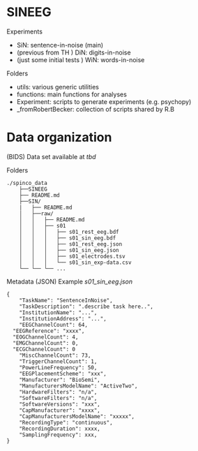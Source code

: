# SINEEG
Experiments
- SiN: sentence-in-noise (main) 
- (previous from TH ) DiN: digits-in-noise
- (just some initial tests ) WiN: words-in-noise

Folders
- utils: various generic utilities 
- functions: main functions for analyses
- Experiment: scripts to generate experiments (e.g. psychopy)
- _fromRobertBecker: collection of scripts shared by R.B 



# Data organization
(BIDS) Data set available at *tbd*

Folders
````
./spinco_data
    ├──SINEEG
    ├── README.md
    ├──SIN/    
    |   ├── README.md
    │   ├──raw/
    │   │   ├── README.md
    │   │   ├── s01
    │   │   │   ├── s01_rest_eeg.bdf
    │   │   │   ├── s01_sin_eeg.bdf
    │   │   │   ├── s01_rest_eeg.json        
    │   │   │   ├── s01_sin_eeg.json
    │   │   │   ├── s01_electrodes.tsv
    │   │   │   └── s01_sin_exp-data.csv
    └── └── └── ...
````

Metadata (JSON)
Example *s01_sin_eeg.json*
````
{
	"TaskName": "SentenceInNoise",
	"TaskDescription": ".describe task here..",
	"InstitutionName": "...",
	"InstitutionAddress": "...",
	"EEGChannelCount": 64,
  "EEGReference": "xxxx",
  "EOGChannelCount": 4,  
  "EMGChannelCount": 0,
  "ECGChannelCount": 0	
	"MiscChannelCount": 73,
	"TriggerChannelCount": 1,
	"PowerLineFrequency": 50,
	"EEGPlacementScheme": "xxx",
	"Manufacturer": "BioSemi",
	"ManufacturersModelName": "ActiveTwo",
	"HardwareFilters": "n/a",
	"SoftwareFilters": "n/a",
	"SoftwareVersions": "xxx",
	"CapManufacturer": "xxxx",
	"CapManufacturersModelName": "xxxxx",
	"RecordingType": "continuous",
	"RecordingDuration": xxxx,
	"SamplingFrequency": xxx,	
}
````
